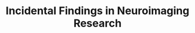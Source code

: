 ---
title: "Incidental Findings in Neuroimaging Research"
project_id: 
conference_id: ""
presenters:
   - peter_bandettini
summary: "<p>NINDS Incidental Findings Meeting, Bethesda, MD</p>"
file: /assets/presentations/T163.ppt
filename: T163.ppt
layout: presentation
---